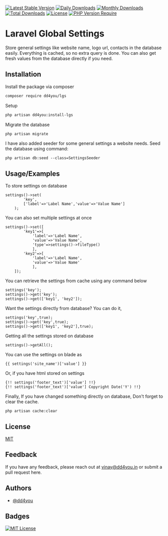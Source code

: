 [![Latest Stable Version](http://poser.pugx.org/dd4you/lgs/v)](https://packagist.org/packages/dd4you/lgs)
[![Daily Downloads](http://poser.pugx.org/dd4you/lgs/d/daily)](https://packagist.org/packages/dd4you/lgs)
[![Monthly Downloads](http://poser.pugx.org/dd4you/lgs/d/monthly)](https://packagist.org/packages/dd4you/lgs)
[![Total Downloads](http://poser.pugx.org/dd4you/lgs/downloads)](https://packagist.org/packages/dd4you/lgs)
[![License](http://poser.pugx.org/dd4you/lgs/license)](https://packagist.org/packages/dd4you/lgs)
[![PHP Version Require](http://poser.pugx.org/dd4you/lgs/require/php)](https://packagist.org/packages/dd4you/lgs)

# Laravel Global Settings

Store general settings like website name, logo url, contacts in the database easily.
Everything is cached, so no extra query is done.
You can also get fresh values from the database directly if you need.

## Installation

Install the package via composer

```bash
composer require dd4you/lgs
```

Setup

```bash
php artisan dd4you:install-lgs
```

Migrate the database

```bash
php artisan migrate
```

I have also added seeder for some general settings a website needs.
Seed the database using command:

```code
php artisan db:seed --class=SettingsSeeder
```

## Usage/Examples

To store settings on database

```code
settings()->set(
        'key',
        ['label'=>'Label Name','value'=>'Value Name']
    );
```

You can also set multiple settings at once

```code
settings()->set([
        'key1'=>[
            'label'=>'Label Name',
            'value'=>'Value Name',
            'type'=>settings()->fileType()
            ],
        'key2'=>[
            'label'=>'Label Name',
            'value'=>'Value Name'
            ],
    ]);
```

You can retrieve the settings from cache using any command below

```code
settings('key');
settings()->get('key');
settings()->get(['key1', 'key2']);
```

Want the settings directly from database? You can do it,

```code
settings('key',true);
settings()->get('key',true);
settings()->get(['key1', 'key2'],true);
```

Getting all the settings stored on database

```code
settings()->getAll();
```

You can use the settings on blade as

```code
{{ settings('site_name')['value'] }}
```

Or, if you have html stored on settings

```code
{!! settings('footer_text')['value'] !!}
{!! settings('footer_text')['value'] Copyright Date('Y') !!}
```

Finally, If you have changed something directly on database, Don't forget to clear the cache.

```code
php artisan cache:clear
```

## License

[MIT](https://choosealicense.com/licenses/mit/)

## Feedback

If you have any feedback, please reach out at vinay@dd4you.in or submit a pull request here.

## Authors

- [@dd4you](https://www.github.com/DD4You)

## Badges

[![MIT License](https://img.shields.io/badge/License-MIT-green.svg)](https://choosealicense.com/licenses/mit/)
